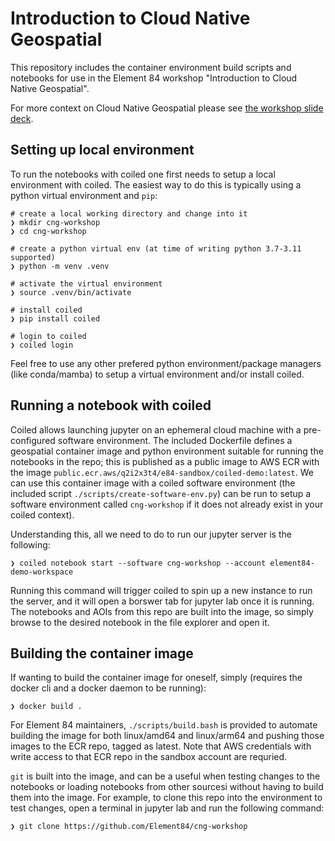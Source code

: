 # Introduction to Cloud Native Geospatial

This repository includes the container environment build scripts and notebooks
for use in the Element 84 workshop "Introduction to Cloud Native Geospatial".

For more context on Cloud Native Geospatial please see [the workshop slide
deck](https://docs.google.com/presentation/d/1iSAwpxt6nSkiq3EXwxK4DgW0MMLdJqzDh7lj1mC119Y/edit#slide=id.p).

## Setting up local environment

To run the notebooks with coiled one first needs to setup a local environment
with coiled. The easiest way to do this is typically using a python virtual
environment and `pip`:

```cmdline
# create a local working directory and change into it
❯ mkdir cng-workshop
❯ cd cng-workshop

# create a python virtual env (at time of writing python 3.7-3.11 supported)
❯ python -m venv .venv

# activate the virtual environment
❯ source .venv/bin/activate

# install coiled
❯ pip install coiled

# login to coiled
❯ coiled login
```

Feel free to use any other prefered python environment/package managers (like
conda/mamba) to setup a virtual environment and/or install coiled.

## Running a notebook with coiled

Coiled allows launching jupyter on an ephemeral cloud machine with a
pre-configured software environment. The included Dockerfile defines a
geospatial container image and python environment suitable for running the
notebooks in the repo; this is published as a public image to AWS ECR with the
image `public.ecr.aws/q2i2x3t4/e84-sandbox/coiled-demo:latest`. We can use this
container image with a coiled software environment (the included script
`./scripts/create-software-env.py`) can be run to setup a software environment
called `cng-workshop` if it does not already exist in your coiled context).

Understanding this, all we need to do to run our jupyter server is the following:

```cmdline
❯ coiled notebook start --software cng-workshop --account element84-demo-workspace
```

Running this command will trigger coiled to spin up a new instance to run the
server, and it will open a borswer tab for jupyter lab once it is running. The
notebooks and AOIs from this repo are built into the image, so simply browse to
the desired notebook in the file explorer and open it.

## Building the container image

If wanting to build the container image for oneself, simply (requires the
docker cli and a docker daemon to be running):

```cmdline
❯ docker build .
```

For Element 84 maintainers, `./scripts/build.bash` is provided to automate
building the image for both linux/amd64 and linux/arm64 and pushing those
images to the ECR repo, tagged as latest. Note that AWS credentials with write
access to that ECR repo in the sandbox account are requried.

`git` is built into the image, and can be a useful when testing changes to the
notebooks or loading notebooks from other sourcesi without having to build them
into the image. For example, to clone this repo into the environment to test
changes, open a terminal in jupyter lab and run the following command:

```cmdline
❯ git clone https://github.com/Element84/cng-workshop
```
